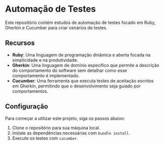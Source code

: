 # Automação de Testes

Este repositório contém estudos de automação de testes focado em Ruby, Gherkin e Cucumber para criar cenários de testes.

## Recursos

- **Ruby**: Uma linguagem de programação dinâmica e aberta focada na simplicidade e na produtividade.
- **Gherkin**: Uma linguagem de domínio específico que permite a descrição do comportamento do software sem detalhar como esse comportamento é implementado.
- **Cucumber**: Uma ferramenta que executa testes de aceitação escritos em Gherkin, permitindo que o desenvolvimento seja guiado por comportamentos.
  
## Configuração

Para começar a utilizar este projeto, siga os passos abaixo:

1. Clone o repositório para sua máquina local.
2. Instale as dependências necessárias com `bundle install`.
3. Execute os testes com `cucumber`.
